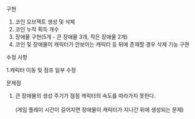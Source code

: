 구현
  1. 코인 오브젝트 생성 및 삭제
  2. 코인 누적 획득 개수
  3. 장애물 구현(5개 - 큰 장애물 3개, 작은 장애물 2개)
  4. 코인 및 장애물이 캐릭터가 안보이는 캐릭터 등 뒤에 존재할 경우 삭제 기능 구현

수정 사항<br/>

  1.캐릭터 이동 및 점프 일부 수정


문제점

  1. 큰 장애물의 생성 주기가 점점 캐릭터의 속도를 따라가지 못한다.<br/>  
  (게임 플레이 시간이 길어지면 장애물이 캐릭터가 지나간 뒤에 생성되는 문제)
